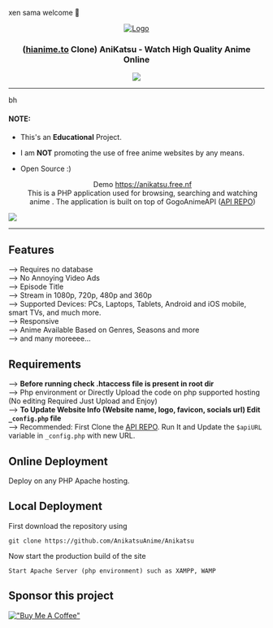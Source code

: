 xen sama welcome 🤗


<p align="center">
  <div align="center">
    <a href="https://anikatsu.free.nf/">
      <img src="https://anikatsu.free.nf/files/images/logo.png?v=0.1" alt="Logo">
    </a>
    <h3>(<a href="https://hianime.to">hianime.to</a> Clone) AniKatsu - Watch High Quality Anime Online</h3>
    <a href="https://discord.gg/">
      <img src="https://img.shields.io/discord/1012901585896087652?label=discord&logo=discord&color=5460e6&style=flat-square&labelColor=2b2f35">
    </a>
  </div>

  <hr />bh

#### NOTE:

* This's an **Educational** Project.
* I am **NOT** promoting the use of free anime websites by any means.
* Open Source :)


  <p align="center">
    Demo <a href="https://anikatsu.free.nf">https://anikatsu.free.nf</a> <br>
    This is a PHP application used for browsing, searching and watching anime . The application is built on top of GogoAnimeAPI (<a href="">API REPO</a>)
  </p>
</p>

<!-- PREVIEW IMAGE -->
<img src="https://anikatsu.free.nf/banner.png">

<hr/>

## Features 
--> Requires no database <br>
--> No Annoying Video Ads<br>
--> Episode Title<br>
--> Stream in 1080p, 720p, 480p and 360p<br>
--> Supported Devices: PCs, Laptops, Tablets, Android and iOS mobile, smart TVs, and much more.<br>
--> Responsive<br>
--> Anime Available Based on Genres, Seasons and more<br>
--> and many moreeee...




## Requirements
--> **Before running check .htaccess file is present in root dir**
<br>
--> Php environment or Directly Upload the code on php supported hosting (No editing Required Just Upload and Enjoy)
<br>
--> **To Update Website Info (Website name, logo, favicon, socials url) Edit `_config.php` file**
<br>
--> Recommended: First Clone the <a href="">API REPO</a>. Run It and Update the `$apiURL` variable in `_config.php` with new URL. 


## Online Deployment

Deploy on any PHP Apache hosting.

## Local Deployment

First download the repository using
```
git clone https://github.com/AnikatsuAnime/Anikatsu
```

Now start the production build of the site
```
Start Apache Server (php environment) such as XAMPP, WAMP
```


## Sponsor this project

[!["Buy Me A Coffee"]()]()
